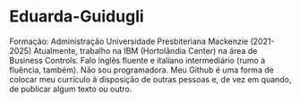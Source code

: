 # Eduarda-Guidugli
Formação: Administração Universidade Presbiteriana Mackenzie (2021-2025)
Atualmente, trabalho na IBM (Hortolândia Center) na área de Business Controls. 
Falo inglês fluente e italiano intermediário (rumo à fluência, também). 
Não sou programadora. Meu Github é uma forma de colocar meu currículo à disposição de outras pessoas e, de vez em quando, de publicar algum texto ou outro. 
